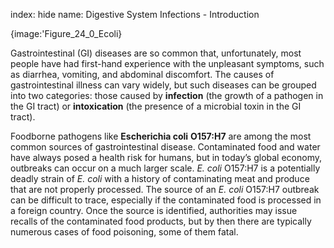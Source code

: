index: hide
name: Digestive System Infections - Introduction


{image:'Figure_24_0_Ecoli}
        

Gastrointestinal (GI) diseases are so common that, unfortunately, most people have had first-hand experience with the unpleasant symptoms, such as diarrhea, vomiting, and abdominal discomfort. The causes of gastrointestinal illness can vary widely, but such diseases can be grouped into two categories: those caused by  **infection** (the growth of a pathogen in the GI tract) or  **intoxication** (the presence of a microbial toxin in the GI tract).

Foodborne pathogens like  **Escherichia coli** **O157:H7** are among the most common sources of gastrointestinal disease. Contaminated food and water have always posed a health risk for humans, but in today’s global economy, outbreaks can occur on a much larger scale.  *E. coli* O157:H7 is a potentially deadly strain of  *E. coli* with a history of contaminating meat and produce that are not properly processed. The source of an  *E. coli* O157:H7 outbreak can be difficult to trace, especially if the contaminated food is processed in a foreign country. Once the source is identified, authorities may issue recalls of the contaminated food products, but by then there are typically numerous cases of food poisoning, some of them fatal.
